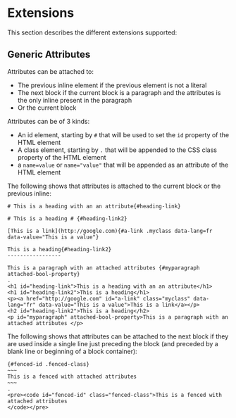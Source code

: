 # Extensions

This section describes the different extensions supported:

## Generic Attributes

Attributes can be attached to:
- The previous inline element if the previous element is not a literal
- The next block if the current block is a paragraph and the attributes is the only inline present in the paragraph
- Or the current block

Attributes can be of 3 kinds:

- An id element, starting by `#` that will be used to set the `id` property of the HTML element
- A class element, starting by `.` that will be appended to the CSS class property of the HTML element
- a `name=value` or `name="value"` that will be appended as an attribute of the HTML element

The following shows that attributes is attached to the current block or the previous inline:

```````````````````````````````` example
# This is a heading with an an attribute{#heading-link}

# This is a heading # {#heading-link2}

[This is a link](http://google.com){#a-link .myclass data-lang=fr data-value="This is a value"}

This is a heading{#heading-link2}
-----------------

This is a paragraph with an attached attributes {#myparagraph attached-bool-property}
.
<h1 id="heading-link">This is a heading with an an attribute</h1>
<h1 id="heading-link2">This is a heading</h1>
<p><a href="http://google.com" id="a-link" class="myclass" data-lang="fr" data-value="This is a value">This is a link</a></p>
<h2 id="heading-link2">This is a heading</h2>
<p id="myparagraph" attached-bool-property>This is a paragraph with an attached attributes </p>
````````````````````````````````

The following shows that attributes can be attached to the next block if they are used inside a single line just preceding the block (and preceded by a blank line or beginning of a block container):

```````````````````````````````` example
{#fenced-id .fenced-class}
~~~
This is a fenced with attached attributes
~~~ 
.
<pre><code id="fenced-id" class="fenced-class">This is a fenced with attached attributes
</code></pre>
````````````````````````````````
